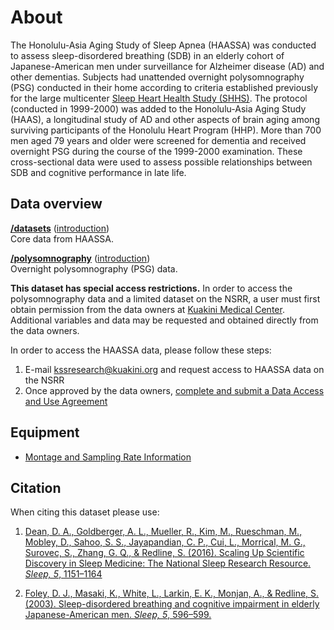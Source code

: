 # About

The Honolulu-Asia Aging Study of Sleep Apnea (HAASSA) was conducted to assess sleep-disordered breathing (SDB) in an elderly cohort of Japanese-American men under surveillance for Alzheimer disease (AD) and other dementias. Subjects had unattended overnight polysomnography (PSG) conducted in their home according to criteria established previously for the large multicenter [Sleep Heart Health Study (SHHS)](https://sleepdata.org/datasets/shhs). The protocol (conducted in 1999-2000) was added to the Honolulu-Asia Aging Study (HAAS), a longitudinal study of AD and other aspects of brain aging among surviving participants of the Honolulu Heart Program (HHP). More than 700 men aged 79 years and older were screened for dementia and received overnight PSG during the course of the 1999-2000 examination. These cross-sectional data were used to assess possible relationships between SDB and cognitive performance in late life.

## Data overview

**[/datasets](:files_path:/datasets)** ([introduction](:pages_path:/dataset-introduction.md)) <br/> Core data from HAASSA.

**[/polysomnography](:files_path:/polysomnography)** ([introduction](:pages_path:/polysomnography-introduction.md))<br/> Overnight polysomnography (PSG) data.

**This dataset has special access restrictions.** In order to access the polysomnography data and a limited dataset on the NSRR, a user must first obtain permission from the data owners at [Kuakini Medical Center](http://www.kuakini.org/wps/portal/). Additional variables and data may be requested and obtained directly from the data owners.

In order to access the HAASSA data, please follow these steps:

1. E-mail kssresearch@kuakini.org and request access to HAASSA data on the NSRR
2. Once approved by the data owners, [complete and submit a Data Access and Use Agreement](https://sleepdata.org/data/requests/haassa/start)

## Equipment
- [Montage and Sampling Rate Information](:pages_path:/montage-and-sampling-rate-information.md)

## Citation

When citing this dataset please use:

1. [Dean, D. A., Goldberger, A. L., Mueller, R., Kim, M., Rueschman, M., Mobley, D., Sahoo, S. S., Jayapandian, C. P., Cui, L., Morrical, M. G., Surovec, S., Zhang, G. Q., & Redline, S. (2016). Scaling Up Scientific Discovery in Sleep Medicine: The National Sleep Research Resource. *Sleep, 5*, 1151–1164](http://www.ncbi.nlm.nih.gov/pubmed/27070134)

2. [Foley, D. J., Masaki, K., White, L., Larkin, E. K., Monjan, A., & Redline, S. (2003). Sleep-disordered breathing and cognitive impairment in elderly Japanese-American men. *Sleep, 5*, 596–599.](http://www.ncbi.nlm.nih.gov/pubmed/12938814/)
